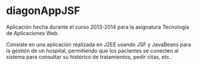 diagonAppJSF
============

Aplicación hecha durante el curso 2013-2014 para la asignatura Tecnología de Aplicaciones Web.

Consiste en una aplicación realizada en J2EE usando JSF y JavaBeans para la gestión de un hospital,
permitiendo que los pacientes se conecten al sistema para consultar su histórico de tratamientos,
pedir citas, etc..
